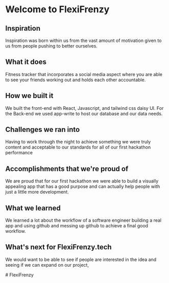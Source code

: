# Welcome to FlexiFrenzy 
## Inspiration
Inspiration was born within us from the vast amount of motivation given to us from people pushing to better ourselves.
## What it does
Fitness tracker that incorporates a social media aspect where you are able to see your friends working out and holds each other accountable.
## How we built it
We built the front-end with React, Javascript, and tailwind css  daisy UI. For the Back-end we used app-write to host our database and our data needs.

## Challenges we ran into
Having to work through the night to achieve something we were truly content and acceptable to our standards for all of our first hackathon performance

## Accomplishments that we're proud of
We are proud that for our first hackathon we were able to build a visually appealing app that has a good purpose and can actually help people with just a little more development.

## What we learned
We learned a lot about the workflow of a software engineer building a real app and using github and messing up github to achieve a final good workflow.

## What's next for FlexiFrenzy.tech
We would want to be able to see if people are interested in the idea and seeing if we can expand on our project,



#   F l e x i F r e n z y  
 